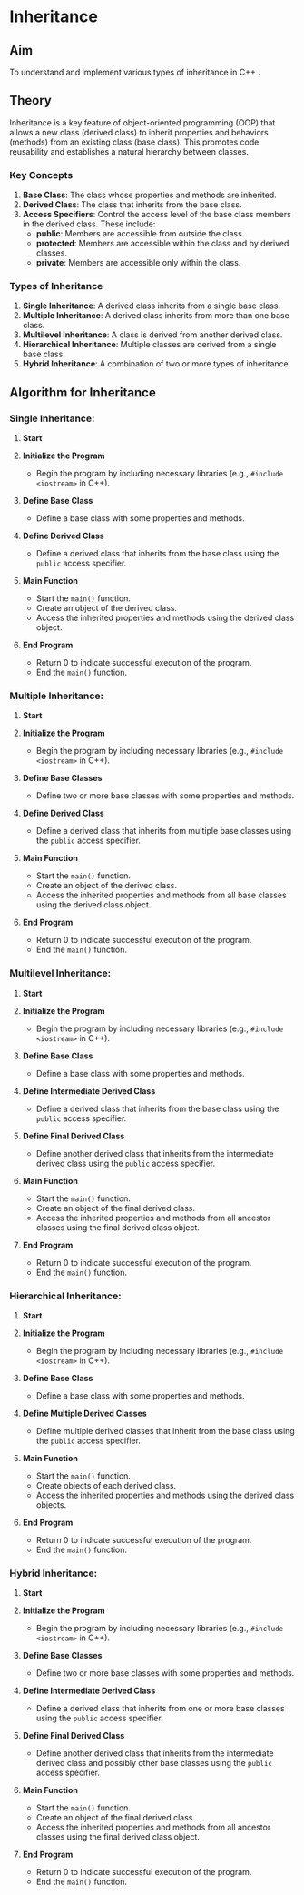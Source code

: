 # Inheritance

## Aim

To understand and implement various types of inheritance in C++ .

## Theory

Inheritance is a key feature of object-oriented programming (OOP) that allows a new class (derived class) to inherit properties and behaviors (methods) from an existing class (base class). This promotes code reusability and establishes a natural hierarchy between classes.

### Key Concepts

1. **Base Class**: The class whose properties and methods are inherited.
2. **Derived Class**: The class that inherits from the base class.
3. **Access Specifiers**: Control the access level of the base class members in the derived class. These include:
   - **public**: Members are accessible from outside the class.
   - **protected**: Members are accessible within the class and by derived classes.
   - **private**: Members are accessible only within the class.

### Types of Inheritance

1. **Single Inheritance**: A derived class inherits from a single base class.
2. **Multiple Inheritance**: A derived class inherits from more than one base class.
3. **Multilevel Inheritance**: A class is derived from another derived class.
4. **Hierarchical Inheritance**: Multiple classes are derived from a single base class.
5. **Hybrid Inheritance**: A combination of two or more types of inheritance.

## Algorithm for Inheritance

### Single Inheritance:

1. **Start**

2. **Initialize the Program**
   - Begin the program by including necessary libraries (e.g., `#include <iostream>` in C++).

3. **Define Base Class**
   - Define a base class with some properties and methods.

4. **Define Derived Class**
   - Define a derived class that inherits from the base class using the `public` access specifier.

5. **Main Function**
   - Start the `main()` function.
   - Create an object of the derived class.
   - Access the inherited properties and methods using the derived class object.

6. **End Program**
   - Return 0 to indicate successful execution of the program.
   - End the `main()` function.

### Multiple Inheritance:

1. **Start**

2. **Initialize the Program**
   - Begin the program by including necessary libraries (e.g., `#include <iostream>` in C++).

3. **Define Base Classes**
   - Define two or more base classes with some properties and methods.

4. **Define Derived Class**
   - Define a derived class that inherits from multiple base classes using the `public` access specifier.

5. **Main Function**
   - Start the `main()` function.
   - Create an object of the derived class.
   - Access the inherited properties and methods from all base classes using the derived class object.

6. **End Program**
   - Return 0 to indicate successful execution of the program.
   - End the `main()` function.

### Multilevel Inheritance:

1. **Start**

2. **Initialize the Program**
   - Begin the program by including necessary libraries (e.g., `#include <iostream>` in C++).

3. **Define Base Class**
   - Define a base class with some properties and methods.

4. **Define Intermediate Derived Class**
   - Define a derived class that inherits from the base class using the `public` access specifier.

5. **Define Final Derived Class**
   - Define another derived class that inherits from the intermediate derived class using the `public` access specifier.

6. **Main Function**
   - Start the `main()` function.
   - Create an object of the final derived class.
   - Access the inherited properties and methods from all ancestor classes using the final derived class object.

7. **End Program**
   - Return 0 to indicate successful execution of the program.
   - End the `main()` function.

### Hierarchical Inheritance:

1. **Start**

2. **Initialize the Program**
   - Begin the program by including necessary libraries (e.g., `#include <iostream>` in C++).

3. **Define Base Class**
   - Define a base class with some properties and methods.

4. **Define Multiple Derived Classes**
   - Define multiple derived classes that inherit from the base class using the `public` access specifier.

5. **Main Function**
   - Start the `main()` function.
   - Create objects of each derived class.
   - Access the inherited properties and methods using the derived class objects.

6. **End Program**
   - Return 0 to indicate successful execution of the program.
   - End the `main()` function.

### Hybrid Inheritance:

1. **Start**

2. **Initialize the Program**
   - Begin the program by including necessary libraries (e.g., `#include <iostream>` in C++).

3. **Define Base Classes**
   - Define two or more base classes with some properties and methods.

4. **Define Intermediate Derived Class**
   - Define a derived class that inherits from one or more base classes using the `public` access specifier.

5. **Define Final Derived Class**
   - Define another derived class that inherits from the intermediate derived class and possibly other base classes using the `public` access specifier.

6. **Main Function**
   - Start the `main()` function.
   - Create an object of the final derived class.
   - Access the inherited properties and methods from all ancestor classes using the final derived class object.

7. **End Program**
   - Return 0 to indicate successful execution of the program.
   - End the `main()` function.

